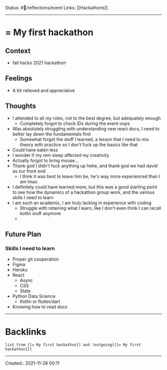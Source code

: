 Status: #💭/reflections/event
Links: [[Hackathons]]
___
# = My first hackathon
## Context
- fall hacks 2021 hackathon

## Feelings
 - A bit relieved and appreciative

## Thoughts
- I attended to all my roles, not to the best degree, but adequately enough
	- Completely forgot to check IDs during the event oops
- Was absolutely struggling with understanding new react docs, I need to better lay down the fundamentals first
	- Somewhat forgot the stuff I learned, a lesson that I need to mix theory with practice so I don't fuck up the basics like that
- Could have eaten less
- I wonder if my rem sleep affected my creativity
- Actually forgot to bring mouse...
- Thank god I didn't fuck anything up hehe, and thank god we had david as our front end
	- I think it was best to leave him be, he's way more experienced than I am lmao
- I definitely could have learned more, but this was a good starting point to see how the dynamics of a hackathon group work, and the various skills I need to learn
- I am such an academic, I am truly lacking in experience with coding
	- Struggle with retaining what I learn, like I don't even think I can recall kotlin stuff anymore
	- 
## Future Plan
### Skills I need to learn
- Proper git cooperation
- Figma
- Heroku
- React
	- Async
	- CSS
	- State
- Python Data Science
	- Kotlin or flutter/dart
- Knowing how to read docs
___
# Backlinks
```dataview
list from [[= My first hackathon]] and !outgoing([[= My first hackathon]])
```
___
Created::  2021-11-28 00:11

